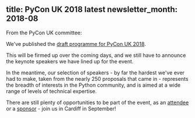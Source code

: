 title: PyCon UK 2018 latest
newsletter_month: 2018-08
---
From the PyCon UK committee:

We've published the [draft programme for PyCon UK 2018](http://2018.pyconuk.org/programme).

This will be firmed up over the coming days, and we still have to announce the
keynote speakers we have lined up for the event.

In the meantime, our selection of speakers - by far the hardest we've ever had
to make, taken from the nearly 250 proposals that came in - represents the
breadth of interests in the Python community, and is aimed at a wide range of
levels of technical expertise.

There are still plenty of opportunities to be part of the event, as an [attendee](https://2018.pyconuk.org/tickets/)
or a [sponsor](https://2018.pyconuk.org/sponsorship/) - join us in Cardiff in September!
